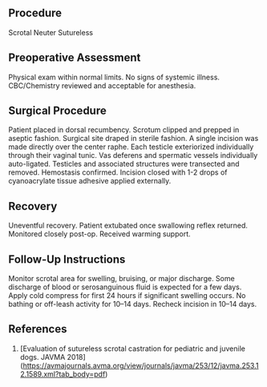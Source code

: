 ## Procedure

Scrotal Neuter Sutureless


## Preoperative Assessment

Physical exam within normal limits. No signs of systemic illness. CBC/Chemistry reviewed and acceptable for anesthesia.


## Surgical Procedure

Patient placed in dorsal recumbency. Scrotum clipped and prepped in aseptic fashion. Surgical site draped in sterile fashion. A single incision was made directly over the center raphe. Each testicle exteriorized individually through their vaginal tunic. Vas deferens and spermatic vessels individually auto-ligated.  Testicles and associated structures were transected and removed. Hemostasis confirmed.  Incision closed with 1-2 drops of cyanoacrylate tissue adhesive applied externally.


## Recovery

Uneventful recovery. Patient extubated once swallowing reflex returned. Monitored closely post-op. Received warming support.


## Follow-Up Instructions

Monitor scrotal area for swelling, bruising, or major discharge. Some discharge of blood or serosanguinous fluid is expected for a few days. Apply cold compress for first 24 hours if significant swelling occurs. No bathing or off-leash activity for 10–14 days. Recheck incision in 10–14 days.

## References

1. [Evaluation of sutureless scrotal castration for pediatric and juvenile dogs.  JAVMA 2018] (https://avmajournals.avma.org/view/journals/javma/253/12/javma.253.12.1589.xml?tab_body=pdf)